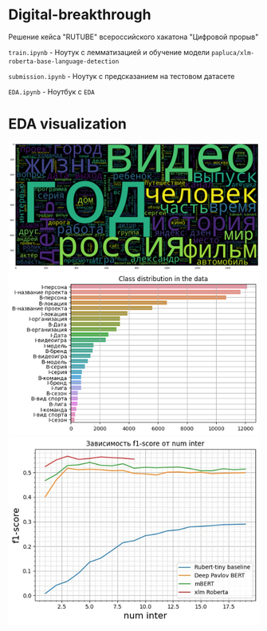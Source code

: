 # Digital-breakthrough
Решение кейса  "RUTUBE" всероссийского хакатона "Цифровой прорыв"

`train.ipynb` - Ноутук с лемматизацией и обучение модели `papluca/xlm-roberta-base-language-detection`

`submission.ipynb` - Ноутук c предсказанием на тестовом датасете

`EDA.ipynb` - Ноутбук с `EDA`


# EDA visualization

![first](https://github.com/GusevaYuliya/Digital-breakthrough/blob/main/img/second_variant.png?raw=true)
![second](https://github.com/GusevaYuliya/Digital-breakthrough/blob/main/img/distr.png?raw=true)
![third](https://github.com/GusevaYuliya/Digital-breakthrough/blob/main/img/photo_2023-10-29_03-03-07.jpg?raw=true)
